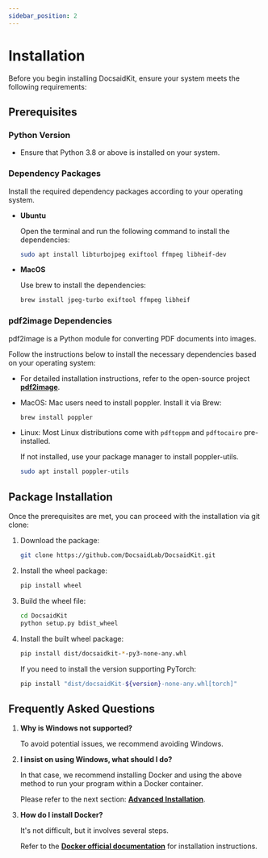 ```yaml
---
sidebar_position: 2
---
```


# Installation

Before you begin installing DocsaidKit, ensure your system meets the following requirements:

## Prerequisites

### Python Version

- Ensure that Python 3.8 or above is installed on your system.

### Dependency Packages

Install the required dependency packages according to your operating system.

- **Ubuntu**

  Open the terminal and run the following command to install the dependencies:

  ```bash
  sudo apt install libturbojpeg exiftool ffmpeg libheif-dev
  ```

- **MacOS**

  Use brew to install the dependencies:

  ```bash
  brew install jpeg-turbo exiftool ffmpeg libheif
  ```

### pdf2image Dependencies

pdf2image is a Python module for converting PDF documents into images.

Follow the instructions below to install the necessary dependencies based on your operating system:

- For detailed installation instructions, refer to the open-source project [**pdf2image**](https://github.com/Belval/pdf2image).

- MacOS: Mac users need to install poppler. Install it via Brew:

  ```bash
  brew install poppler
  ```

- Linux: Most Linux distributions come with `pdftoppm` and `pdftocairo` pre-installed.

  If not installed, use your package manager to install poppler-utils.

  ```bash
  sudo apt install poppler-utils
  ```

## Package Installation

Once the prerequisites are met, you can proceed with the installation via git clone:

1. Download the package:

   ```bash
   git clone https://github.com/DocsaidLab/DocsaidKit.git
   ```

2. Install the wheel package:

   ```bash
   pip install wheel
   ```

3. Build the wheel file:

   ```bash
   cd DocsaidKit
   python setup.py bdist_wheel
   ```

4. Install the built wheel package:

   ```bash
   pip install dist/docsaidkit-*-py3-none-any.whl
   ```

   If you need to install the version supporting PyTorch:

   ```bash
   pip install "dist/docsaidKit-${version}-none-any.whl[torch]"
   ```

## Frequently Asked Questions

1. **Why is Windows not supported?**

   To avoid potential issues, we recommend avoiding Windows.

2. **I insist on using Windows, what should I do?**

   In that case, we recommend installing Docker and using the above method to run your program within a Docker container.

   Please refer to the next section: [**Advanced Installation**](./advance.md).

3. **How do I install Docker?**

   It's not difficult, but it involves several steps.

   Refer to the [**Docker official documentation**](https://docs.docker.com/get-docker/) for installation instructions.
